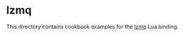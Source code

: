 # lzmq

This directory contains cookbook examples for the [lzmq](http://github.com/zeromq/lzmq) Lua binding.
